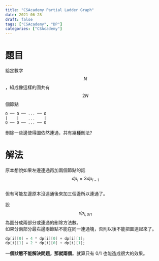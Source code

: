 ```yaml
---
title: "CSAcademy Partial Ladder Graph"
date: 2021-06-28
draft: false
tags: ["CSAcademy", "DP"]
categories: ["CSAcademy"]
---
```

<!--more-->

# 題目
給定數字 $$N$$，組成像這樣的圖共有 $$2N$$ 個節點
```
O ── O ── ... ── O
|    |    ...    |
O ── O ── ... ── O
```
刪除一些邊使得圖依然連通，共有幾種刪法?

# 解法
原本想說如果左邊連通再加兩個節點的話 $$dp_{i}=3dp_{i-1}$$<br>
但有可能左邊原本沒連通後來加三個邊所以連通了。

設 $$dp_{i,0/1}$$ 為圖分成兩部分或連通的刪除方法數。<br>
如果分兩部分最右邊兩節點不能在同一連通塊，否則以後不能把圖連起來了。
```c++
dp[i][0] = 4 * dp[i][0] + dp[i][1];
dp[i][1] = 2 * dp[i][0] + dp[i][1];
```

**一個狀態不能解決問題，那就兩個**。就算只有 0/1 也能造成很大的效果。
